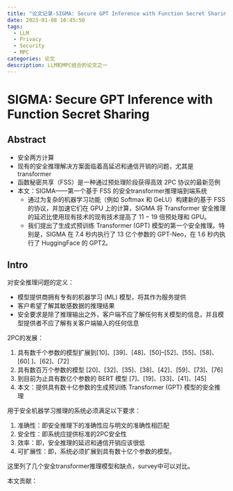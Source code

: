 ```yaml
---
title: "论文记录-SIGMA: Secure GPT Inference with Function Secret Sharing"
date: 2023-01-08 16:45:50
tags:
  - LLM
  - Privacy
  - Security
  - MPC
categories: 论文
description: LLM和MPC结合的论文之一
---
```

# SIGMA: Secure GPT Inference with Function Secret Sharing

## Abstract
- 安全两方计算
- 现有的安全推理解决方案面临着高延迟和通信开销的问题，尤其是transformer
- 函数秘密共享（FSS）是一种通过预处理阶段获得高效 2PC 协议的最新范例
- 本文：SIGMA——第一个基于 FSS 的安全transformer推理端到端系统
	- 通过为复杂的机器学习功能（例如 Softmax 和 GeLU）构建新的基于 FSS 的协议，并加速它们在 GPU 上的计算，SIGMA 将 Transformer 安全推理的延迟比使用现有技术的现有技术提高了 11 − 19 倍预处理和 GPU。
	- 我们提出了生成式预训练 Transformer (GPT) 模型的第一个安全推理。特别是，SIGMA 在 7.4 秒内执行了 13 亿个参数的 GPT-Neo，在 1.6 秒内执行了 HuggingFace 的 GPT2。
## Intro
对安全推理问题的定义：
- 模型提供商拥有专有的机器学习 (ML) 模型，将其作为服务提供
- 客户希望了解其敏感数据的推理结果
- 安全要求是除了推理输出之外，客户端不应了解任何有关模型的信息，并且模型提供者不应了解有关客户端输入的任何信息

2PC的发展：
1. 具有数千个参数的模型扩展到[10]、[39]、[48]、[50]–[52]、[55]、[58]、[60] ]、[62]、[72]
2. 具有数百万个参数的模型 [20]、[32]、[35]、[38]、[42]、[59]、[73]、[76]
3. 到目前为止具有数亿个参数的 BERT 模型 [7]、[19]、[33]、[41]、[45]
4. 本文：提供具有数十亿参数的生成预训练 Transformer (GPT) 模型的安全推理

用于安全机器学习推理的系统必须满足以下要求：
1. 准确性：即安全推理下的准确性应与明文的准确性相匹配
2. 安全性：即系统应提供标准的2PC安全性
3. 效率：即，安全推理的延迟和通信开销应该很低
4. 可扩展性：即，系统必须扩展到具有数十亿个参数的模型。

这里列了几个安全transformer推理模型和缺点，survey中可以对比。

本文贡献：
